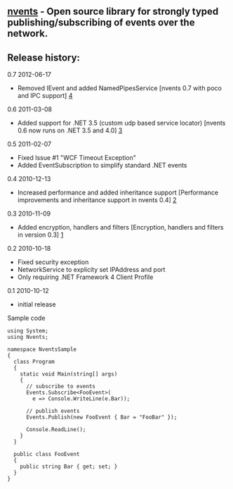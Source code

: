[nvents](http://nvents.org/) - Open source library for strongly typed publishing/subscribing of events over the network.
----------------
Release history:
----------------
0.7 2012-06-17

  * Removed IEvent and added NamedPipesService [nvents 0.7 with poco and IPC support] [4]

0.6 2011-03-08

  * Added support for .NET 3.5 (custom udp based service locator) [nvents 0.6 now runs on .NET 3.5 and 4.0] [3]

0.5 2011-02-07

  * Fixed Issue #1 "WCF Timeout Exception"
  * Added EventSubscription<TEvent> to simplify standard .NET events

0.4 2010-12-13

  * Increased performance and added inheritance support [Performance improvements and inheritance support in nvents 0.4] [2]

0.3 2010-11-09

  * Added encryption, handlers and filters [Encryption, handlers and filters in version 0.3] [1]

0.2 2010-10-18

  * Fixed security exception
  * NetworkService to explicity set IPAddress and port
  * Only requiring .NET Framework 4 Client Profile

0.1 2010-10-12

  * initial release

  [1]: http://nvents.org/post/2010/11/09/Encryption-handlers-and-filters-in-version-03.aspx
  [2]: http://nvents.org/post/2010/12/13/Performance-improvements-and-inheritance-support-in-nvents-04.aspx
  [3]: http://nvents.org/post/2011/03/09/nvents-06-now-runs-on-NET-35-and-40.aspx
  [4]: http://nvents.org/post/2012/06/18/nvents-07-with-poco-and-IPC-support.aspx

Sample code

	using System;
	using Nvents;
	
	namespace NventsSample
	{
	  class Program
	  {
		static void Main(string[] args)
		{
		  // subscribe to events
		  Events.Subscribe<FooEvent>(
			e => Console.WriteLine(e.Bar));

		  // publish events
		  Events.Publish(new FooEvent { Bar = "FooBar" });

		  Console.ReadLine();
		}
	  }

	  public class FooEvent
	  {
		public string Bar { get; set; }
	  }
	}